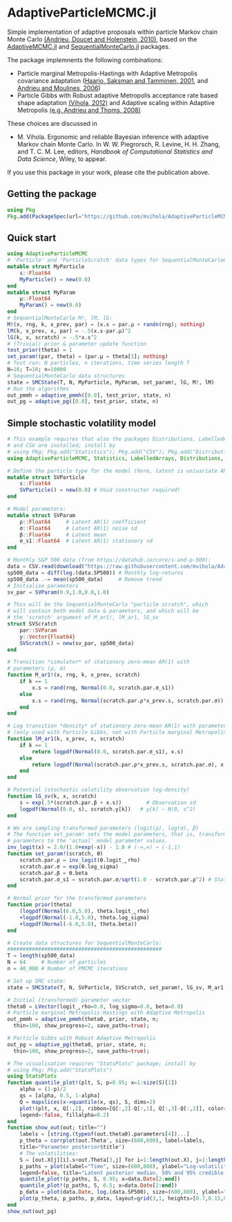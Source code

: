 # AdaptiveParticleMCMC.jl

Simple implementation of adaptive proposals within particle Markov chain Monte Carlo [(Andrieu, Doucet and Holenstein, 2010)](https://doi.org/10.1111/j.1467-9868.2009.00736.x), based on the [AdaptiveMCMC.jl](https://github.com/mvihola/AdaptiveMCMC.jl) and [SequentialMonteCarlo.jl](https://github.com/awllee/SequentialMonteCarlo.jl) packages.

The package implemnents the following combinations:

* Particle marginal Metropolis-Hastings with
Adaptive Metropolis covariance adaptation ([Haario, Saksman and Tamminen, 2001](https://projecteuclid.org/euclid.bj/1080222083), and [Andrieu and Moulines, 2006](http://dx.doi.org/10.1214/105051606000000286))
* Particle Gibbs with Robust adaptive Metropolis acceptance rate based
shape adaptation [(Vihola, 2012)](http://dx.doi.org/10.1007/s11222-011-9269-5) and
Adaptive scaling within Adaptive Metropolis [(e.g. Andrieu and Thoms,
2008)](https://doi.org/10.1007/s11222-008-9110-y)

These choices are discussed in
* M. Vihola. Ergonomic and reliable Bayesian inference with adaptive Markov chain Monte Carlo. In W. W. Piegrorsch, R. Levine,  H. H. Zhang, and T. C. M. Lee, editors, *Handbook of Computational Statistics and Data Science*, Wiley, to appear.

If you use this package in your work, please cite the publication above.

## Getting the package

```julia
using Pkg
Pkg.add(PackageSpec(url="https://github.com/mvihola/AdaptiveParticleMCMC.jl.git"))
```

## Quick start

```julia
using AdaptiveParticleMCMC
# 'Particle' and 'ParticleScratch' data types for SequentialMonteCarlo0
mutable struct MyParticle
    s::Float64
    MyParticle() = new(0.0)
end
mutable struct MyParam
    μ::Float64
    MyParam() = new(0.0)
end
# SequentialMonteCarlo M!, lM, lG:
M!(x, rng, k, x_prev, par) = (x.s = par.μ + randn(rng); nothing)
lM(k, x_prev, x, par) = -.5(x.s-par.μ)^2
lG(k, x, scratch) = -.5*x.s^2
# (Trivial) prior & parameter update function
test_prior(theta) = 1
set_param!(par, theta) = (par.μ = theta[1]; nothing)
# Test run: N particles, n iterations, time series length T
N=16; T=10; n=10000
# SequentialMonteCarlo data structures
state = SMCState(T, N, MyParticle, MyParam, set_param!, lG, M!, lM)
# Run the algorithms
out_pmmh = adaptive_pmmh([0.0], test_prior, state, n)
out_pg = adaptive_pg([0.0], test_prior, state, n)
```

## Simple stochastic volatility model

```julia
# This example requires that also the packages Distributions, LabelledArrays,
# and CSV are installed; install by
# using Pkg; Pkg.add("Statistics"); Pkg.add("CSV"); Pkg.add("Distributions"); Pkg.add("LabelledArrays")
using AdaptiveParticleMCMC, Statistics, LabelledArrays, Distributions, CSV

# Define the particle type for the model (here, latent is univariate AR(1))
mutable struct SVParticle
    s::Float64
    SVParticle() = new(0.0) # Void constructor required!
end

# Model parameters:
mutable struct SVParam
    ρ::Float64     # Latent AR(1) coefficient
    σ::Float64     # Latent AR(1) noise sd
    β::Float64     # Latent mean
    σ_s1::Float64  # Latent AR(1) stationary sd
end

# Monthly S&P 500 data (from https://datahub.io/core/s-and-p-500):
data = CSV.read(download("https://raw.githubusercontent.com/mvihola/AdaptiveParticleMCMC.jl/master/examples/sp500post2000.csv"))
sp500_data = diff(log.(data.SP500)) # Monthly log-returns
sp500_data .-= mean(sp500_data)     # Remove trend
# Initialise parameters
sv_par = SVParam(0.9,1.0,0.0,1.0)

# This will be the SequentialMonteCarlo "particle scratch", which
# will contain both model data & parameters, and which will be
# the 'scratch' argument of M_ar1!, lM_ar1, lG_sv
struct SVScratch
    par::SVParam
    y::Vector{Float64}
    SVScratch() = new(sv_par, sp500_data)
end

# Transition *simulator* of stationary zero-mean AR(1) with
# parameters (ρ, σ)
function M_ar1!(x, rng, k, x_prev, scratch)
    if k == 1
        x.s = rand(rng, Normal(0.0, scratch.par.σ_s1))
    else
        x.s = rand(rng, Normal(scratch.par.ρ*x_prev.s, scratch.par.σ))
    end
end

# Log transition *density* of stationary zero-mean AR(1) with parameters (ρ, σ)
# (only used with Particle Gibbs, not with Particle marginal Metropolis-Hastings)
function lM_ar1(k, x_prev, x, scratch)
    if k == 1
        return logpdf(Normal(0.0, scratch.par.σ_s1), x.s)
    else
        return logpdf(Normal(scratch.par.ρ*x_prev.s, scratch.par.σ), x.s)
    end
end

# Potential (stochastic volatility observation log-density)
function lG_sv(k, x, scratch)
    s = exp(.5*(scratch.par.β + x.s))        # Observation sd
    logpdf(Normal(0.0, s), scratch.y[k])   # y[k] ~ N(0, s^2)
end

# We are sampling transformed parameters (logit(ρ), log(σ), β)
# The function set_param! sets the model parameters, that is, transforms
# parameters to the 'actual' model parameter values.
inv_logit(x) = 2.0/(1.0+exp(-x)) - 1.0 # (-∞,∞) → (-1,1)
function set_param!(scratch, θ)
    scratch.par.ρ = inv_logit(θ.logit_̢rho)
    scratch.par.σ = exp(θ.log_sigma)
    scratch.par.β = θ.beta
    scratch.par.σ_s1 = scratch.par.σ/sqrt(1.0 - scratch.par.ρ^2) # Stationary variance
end

# Normal prior for the transformed parameters
function prior(theta)
    (logpdf(Normal(6.0,5.0), theta.logit_̢rho)
    +logpdf(Normal(-1.0,5.0), theta.log_sigma)
    +logpdf(Normal(-6.0,5.0), theta.beta))
end

# Create data structures for SequentialMonteCarlo:
##################################################
T = length(sp500_data)
N = 64     # Number of particles
n = 40_000 # Number of PMCMC iterations

# Set up SMC state:
state = SMCState(T, N, SVParticle, SVScratch, set_param!, lG_sv, M_ar1!, lM_ar1)

# Initial (transformed) parameter vector
theta0 = LVector(logit_̢rho=0.0, log_sigma=0.0, beta=0.0)
# Particle marginal Metropolis-Hastings with Adaptive Metropolis
out_pmmh = adaptive_pmmh(theta0, prior, state, n;
  thin=100, show_progress=2, save_paths=true);

# Particle Gibbs with Robust Adaptive Metropolis
out_pg = adaptive_pg(theta0, prior, state, n;
  thin=100, show_progress=2, save_paths=true);

# The visualisation requires "StatsPlots" package; install by
# using Pkg; Pkg.add("StatsPlots")
using StatsPlots
function quantile_plot!(plt, S, p=0.95; x=1:size(S)[1])
    alpha = (1-p)/2
    qs = [alpha, 0.5, 1-alpha]
    Q = mapslices(x->quantile(x, qs), S, dims=2)
    plot!(plt, x, Q[:,2], ribbon=[Q[:,2]-Q[:,1], Q[:,3]-Q[:,2]], color=:black,
    legend=:false, fillalpha=0.2)
end
function show_out(out; title="")
    labels = [string.(typeof(out.theta0).parameters[4])...]
    p_theta = corrplot(out.Theta', size=(600,600), label=labels,
    title="Parameter posterior$title")
    # The volatilities:
    S = [out.X[j][i].s+out.Theta[3,j] for i=1:length(out.X), j=1:length(out.X)]
    p_paths = plot(xlabel="Time", size=(600,800), ylabel="Log-volatility",
    legend=false, title="Latent posterior median, 50% and 95% credible intervals")
    quantile_plot!(p_paths, S, 0.95; x=data.Date[2:end])
    quantile_plot!(p_paths, S, 0.5; x=data.Date[2:end])
    p_data = plot(data.Date, log.(data.SP500), size=(600,800), ylabel="Log SP500", legend=false)
    plot(p_theta, p_paths, p_data, layout=grid(3,1, heights=[0.7,0.15,0.15]))
end
show_out(out_pg)
```
